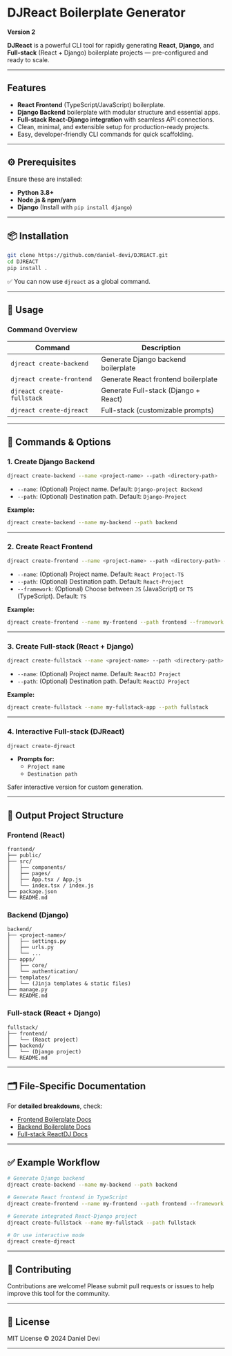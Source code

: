 # DJReact Boilerplate Generator
**Version 2**

**DJReact** is a powerful CLI tool for rapidly generating **React**, **Django**, and **Full-stack** (React + Django) boilerplate projects — pre-configured and ready to scale.

---

## Features

- **React Frontend** (TypeScript/JavaScript) boilerplate.
- **Django Backend** boilerplate with modular structure and essential apps.
- **Full-stack React-Django integration** with seamless API connections.
- Clean, minimal, and extensible setup for production-ready projects.
- Easy, developer-friendly CLI commands for quick scaffolding.

---

## ⚙️ Prerequisites

Ensure these are installed:

- **Python 3.8+**
- **Node.js & npm/yarn**
- **Django** (Install with `pip install django`)

---

## 📦 Installation

```bash
git clone https://github.com/daniel-devi/DJREACT.git
cd DJREACT
pip install .
```

✅ You can now use `djreact` as a global command.

---

## 🚨 Usage

### Command Overview

| Command                   | Description                            |
|--------------------------|----------------------------------------|
| `djreact create-backend`  | Generate Django backend boilerplate    |
| `djreact create-frontend` | Generate React frontend boilerplate    |
| `djreact create-fullstack`| Generate Full-stack (Django + React)   |
| `djreact create-djreact`  | Full-stack (customizable prompts)      |

---

## 🔑 Commands & Options

### 1. **Create Django Backend**

```bash
djreact create-backend --name <project-name> --path <directory-path>
```

- `--name`: (Optional) Project name. Default: `Django-project Backend`
- `--path`: (Optional) Destination path. Default: `Django-Project`

**Example:**
```bash
djreact create-backend --name my-backend --path backend
```

---

### 2. **Create React Frontend**

```bash
djreact create-frontend --name <project-name> --path <directory-path> --framework <JS/TS>
```

- `--name`: (Optional) Project name. Default: `React Project-TS`
- `--path`: (Optional) Destination path. Default: `React-Project`
- `--framework`: (Optional) Choose between `JS` (JavaScript) or `TS` (TypeScript). Default: `TS`

**Example:**
```bash
djreact create-frontend --name my-frontend --path frontend --framework TS
```

---

### 3. **Create Full-stack (React + Django)**

```bash
djreact create-fullstack --name <project-name> --path <directory-path>
```

- `--name`: (Optional) Project name. Default: `ReactDJ Project`
- `--path`: (Optional) Destination path. Default: `ReactDJ Project`

**Example:**
```bash
djreact create-fullstack --name my-fullstack-app --path fullstack
```

---

### 4. **Interactive Full-stack (DJReact)**

```bash
djreact create-djreact
```

- **Prompts for:**
  - `Project name`
  - `Destination path`

Safer interactive version for custom generation.

---

## 📁 Output Project Structure

### Frontend (React)
```
frontend/
├── public/
├── src/
│   ├── components/
│   ├── pages/
│   ├── App.tsx / App.js
│   └── index.tsx / index.js
├── package.json
└── README.md
```

### Backend (Django)
```
backend/
├── <project-name>/
│   ├── settings.py
│   ├── urls.py
│   └── ...
├── apps/
│   ├── core/
│   └── authentication/
├── templates/
│   └── (Jinja templates & static files)
├── manage.py
└── README.md
```

### Full-stack (React + Django)
```
fullstack/
├── frontend/
│   └── (React project)
├── backend/
│   └── (Django project)
└── README.md
```

---

## 🗂️ File-Specific Documentation

For **detailed breakdowns**, check:

- [Frontend Boilerplate Docs](docs/readme-frontend.md)
- [Backend Boilerplate Docs](docs/readme-backend.md)
- [Full-stack ReactDJ Docs](docs/readme-reactdj.md)

---

## ✅ Example Workflow

```bash
# Generate Django backend
djreact create-backend --name my-backend --path backend

# Generate React frontend in TypeScript
djreact create-frontend --name my-frontend --path frontend --framework TS

# Generate integrated React-Django project
djreact create-fullstack --name my-fullstack --path fullstack

# Or use interactive mode
djreact create-djreact
```

---

## 💬 Contributing

Contributions are welcome! Please submit pull requests or issues to help improve this tool for the community.

---

## 📄 License

MIT License © 2024 Daniel Devi

---